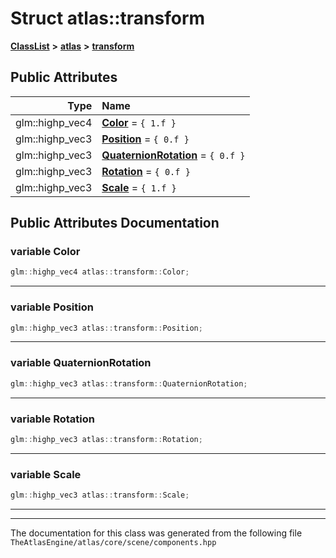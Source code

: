 

# Struct atlas::transform



[**ClassList**](annotated.md) **>** [**atlas**](namespaceatlas.md) **>** [**transform**](structatlas_1_1transform.md)


























## Public Attributes

| Type | Name |
| ---: | :--- |
|  glm::highp\_vec4 | [**Color**](#variable-color)   = `{ 1.f }`<br> |
|  glm::highp\_vec3 | [**Position**](#variable-position)   = `{ 0.f }`<br> |
|  glm::highp\_vec3 | [**QuaternionRotation**](#variable-quaternionrotation)   = `{ 0.f }`<br> |
|  glm::highp\_vec3 | [**Rotation**](#variable-rotation)   = `{ 0.f }`<br> |
|  glm::highp\_vec3 | [**Scale**](#variable-scale)   = `{ 1.f }`<br> |












































## Public Attributes Documentation




### variable Color 

```C++
glm::highp_vec4 atlas::transform::Color;
```




<hr>



### variable Position 

```C++
glm::highp_vec3 atlas::transform::Position;
```




<hr>



### variable QuaternionRotation 

```C++
glm::highp_vec3 atlas::transform::QuaternionRotation;
```




<hr>



### variable Rotation 

```C++
glm::highp_vec3 atlas::transform::Rotation;
```




<hr>



### variable Scale 

```C++
glm::highp_vec3 atlas::transform::Scale;
```




<hr>

------------------------------
The documentation for this class was generated from the following file `TheAtlasEngine/atlas/core/scene/components.hpp`

